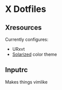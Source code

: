 X Dotfiles
========

## Xresources

Currently configures:
* URxvt
* [Solarized](http://ethanschoonover.com/solarized) color theme

## Inputrc

Makes things vimlike
